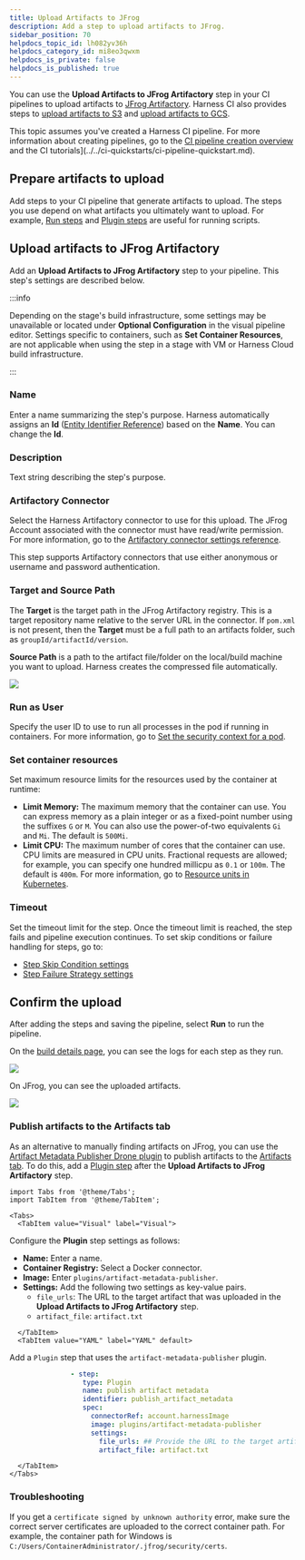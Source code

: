 ```yaml
---
title: Upload Artifacts to JFrog
description: Add a step to upload artifacts to JFrog.
sidebar_position: 70
helpdocs_topic_id: lh082yv36h
helpdocs_category_id: mi8eo3qwxm
helpdocs_is_private: false
helpdocs_is_published: true
---
```


You can use the **Upload Artifacts to JFrog Artifactory** step in your CI pipelines to upload artifacts to [JFrog Artifactory](https://www.jfrog.com/confluence/display/JFROG/JFrog+Artifactory). Harness CI also provides steps to [upload artifacts to S3](./upload-artifacts-to-s-3-step-settings.md) and [upload artifacts to GCS](./upload-artifacts-to-gcs-step-settings.md).

This topic assumes you've created a Harness CI pipeline. For more information about creating pipelines, go to the [CI pipeline creation overview](/docs/continuous-integration/use-ci/prep-ci-pipeline-components) and the CI tutorials](../../ci-quickstarts/ci-pipeline-quickstart.md).

## Prepare artifacts to upload

Add steps to your CI pipeline that generate artifacts to upload. The steps you use depend on what artifacts you ultimately want to upload. For example, [Run steps](../set-up-test-intelligence/configure-run-tests-step-settings.md) and [Plugin steps](../use-drone-plugins/explore-ci-plugins.md) are useful for running scripts.

## Upload artifacts to JFrog Artifactory

Add an **Upload Artifacts to JFrog Artifactory** step to your pipeline. This step's settings are described below.

:::info

Depending on the stage's build infrastructure, some settings may be unavailable or located under **Optional Configuration** in the visual pipeline editor. Settings specific to containers, such as **Set Container Resources**, are not applicable when using the step in a stage with VM or Harness Cloud build infrastructure.

:::

### Name

Enter a name summarizing the step's purpose. Harness automatically assigns an **Id** ([Entity Identifier Reference](../../../platform/20_References/entity-identifier-reference.md)) based on the **Name**. You can change the **Id**.

### Description

Text string describing the step's purpose.

### Artifactory Connector

Select the Harness Artifactory connector to use for this upload. The JFrog Account associated with the connector must have read/write permission. For more information, go to the [Artifactory connector settings reference](/docs/platform/Connectors/Cloud-providers/ref-cloud-providers/artifactory-connector-settings-reference).

This step supports Artifactory connectors that use either anonymous or username and password authentication.

### Target and Source Path

The **Target** is the target path in the JFrog Artifactory registry. This is a target repository name relative to the server URL in the connector. If `pom.xml` is not present, then the **Target** must be a full path to an artifacts folder, such as `groupId/artifactId/version`.

**Source Path** is a path to the artifact file/folder on the local/build machine you want to upload. Harness creates the compressed file automatically.

![](./static/upload-artifacts-to-jfrog-519.png)

### Run as User

Specify the user ID to use to run all processes in the pod if running in containers. For more information, go to [Set the security context for a pod](https://kubernetes.io/docs/tasks/configure-pod-container/security-context/#set-the-security-context-for-a-pod).

### Set container resources

Set maximum resource limits for the resources used by the container at runtime:

* **Limit Memory:** The maximum memory that the container can use. You can express memory as a plain integer or as a fixed-point number using the suffixes `G` or `M`. You can also use the power-of-two equivalents `Gi` and `Mi`. The default is `500Mi`.
* **Limit CPU:** The maximum number of cores that the container can use. CPU limits are measured in CPU units. Fractional requests are allowed; for example, you can specify one hundred millicpu as `0.1` or `100m`. The default is `400m`. For more information, go to [Resource units in Kubernetes](https://kubernetes.io/docs/concepts/configuration/manage-resources-containers/#resource-units-in-kubernetes).

### Timeout

Set the timeout limit for the step. Once the timeout limit is reached, the step fails and pipeline execution continues. To set skip conditions or failure handling for steps, go to:

* [Step Skip Condition settings](../../../platform/8_Pipelines/w_pipeline-steps-reference/step-skip-condition-settings.md)
* [Step Failure Strategy settings](../../../platform/8_Pipelines/w_pipeline-steps-reference/step-failure-strategy-settings.md)

## Confirm the upload

After adding the steps and saving the pipeline, select **Run** to run the pipeline.

On the [build details page](../viewing-builds.md), you can see the logs for each step as they run.

![](static/upload-artifacts-to-jfrog-520.png)

On JFrog, you can see the uploaded artifacts.

![](./static/upload-artifacts-to-jfrog-522.png)

### Publish artifacts to the Artifacts tab

As an alternative to manually finding artifacts on JFrog, you can use the [Artifact Metadata Publisher Drone plugin](https://github.com/drone-plugins/artifact-metadata-publisher) to publish artifacts to the [Artifacts tab](../viewing-builds.md). To do this, add a [Plugin step](../use-drone-plugins/plugin-step-settings-reference.md) after the **Upload Artifacts to JFrog Artifactory** step.

```mdx-code-block
import Tabs from '@theme/Tabs';
import TabItem from '@theme/TabItem';
```
```mdx-code-block
<Tabs>
  <TabItem value="Visual" label="Visual">
```

Configure the **Plugin** step settings as follows:

* **Name:** Enter a name.
* **Container Registry:** Select a Docker connector.
* **Image:** Enter `plugins/artifact-metadata-publisher`.
* **Settings:** Add the following two settings as key-value pairs.
  * `file_urls`: The URL to the target artifact that was uploaded in the **Upload Artifacts to JFrog Artifactory** step.
  * `artifact_file`: `artifact.txt`

```mdx-code-block
  </TabItem>
  <TabItem value="YAML" label="YAML" default>
```

Add a `Plugin` step that uses the `artifact-metadata-publisher` plugin.

```yaml
               - step:
                  type: Plugin
                  name: publish artifact metadata
                  identifier: publish_artifact_metadata
                  spec:
                    connectorRef: account.harnessImage
                    image: plugins/artifact-metadata-publisher
                    settings:
                      file_urls: ## Provide the URL to the target artifact that was uploaded in the Upload Artifacts to JFrog Artifactory step.
                      artifact_file: artifact.txt
```

```mdx-code-block
  </TabItem>
</Tabs>
```

### Troubleshooting

If you get a `certificate signed by unknown authority` error, make sure the correct server certificates are uploaded to the correct container path. For example, the container path for Windows is `C:/Users/ContainerAdministrator/.jfrog/security/certs`.
